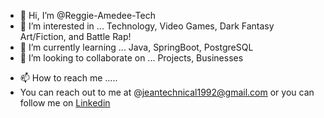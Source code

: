 - 👋 Hi, I’m @Reggie-Amedee-Tech
- 👀 I’m interested in ... Technology, Video Games, Dark Fantasy Art/Fiction, and Battle Rap!
- 🌱 I’m currently learning ... Java, SpringBoot, PostgreSQL
- 💞️ I’m looking to collaborate on ... Projects, Businesses

<!---
Reggie-Amedee-Tech/Reggie-Amedee-Tech is a ✨ special ✨ repository because its `README.md` (this file) appears on your GitHub profile.
You can click the Preview link to take a look at your changes.
--->

- 📫 How to reach me .....
- You can reach out to me at @jeantechnical1992@gmail.com or you can follow me on [Linkedin](https://www.linkedin.com/in/reginaldamedee/)
